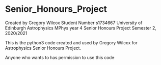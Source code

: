 # Senior_Honours_Project

Created by Gregory Wilcox
Student Number s1734667
University of Edinburgh
Astrophysics MPhys year 4
Senior Honours Project
Semester 2, 2020/2021

This is the python3 code created and used by Gregory Wilcox for Astrophysics Senior Honours Project.

Anyone who wants to has permission to use this code

